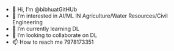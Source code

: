 - 👋 Hi, I’m @bibhuatGitHUb
- 👀 I’m interested in AI/ML IN Agriculture/Water Resources/Civil Engineering
- 🌱 I’m currently learning DL
- 💞️ I’m looking to collaborate on DL
- 📫 How to reach me 7978173351

<!---
bibhuatGitHUb/bibhuatGitHUb is a ✨ special ✨ repository because its `README.md` (this file) appears on your GitHub profile.
You can click the Preview link to take a look at your changes.
--->
